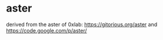 aster
=====

derived from the aster of 0xlab: https://gitorious.org/aster and https://code.google.com/p/aster/
